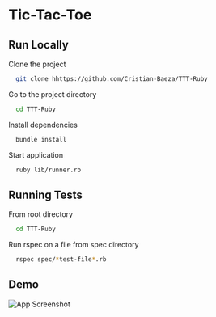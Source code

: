 # Tic-Tac-Toe

## Run Locally

Clone the project

```bash
  git clone hhttps://github.com/Cristian-Baeza/TTT-Ruby
```

Go to the project directory

```bash
  cd TTT-Ruby
```

Install dependencies

```bash
  bundle install
```

Start application

```bash
  ruby lib/runner.rb
```

## Running Tests

From root directory

```bash
  cd TTT-Ruby
```

Run rspec on a file from spec directory

```bash
  rspec spec/*test-file*.rb
```

## Demo

![App Screenshot](https://ik.imagekit.io/0jty0e7po/TTT-Menu_WqThmNcWn02.png?updatedAt=1633631650496)
